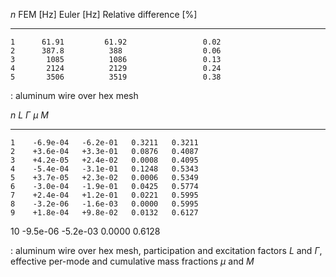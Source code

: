    $n$   FEM \[Hz\]   Euler \[Hz\]   Relative difference \[%\]
  ----- ------------ -------------- ---------------------------
    1      61.91         61.92                 0.02
    2      387.8          388                  0.06
    3       1085          1086                 0.13
    4       2124          2129                 0.24
    5       3506          3519                 0.38

  : aluminum wire over hex mesh

   $n$     $L$      $\Gamma$   $\mu$     $M$
  ----- ---------- ---------- -------- --------
    1    -6.9e-04   -6.2e-01   0.3211   0.3211
    2    +3.6e-04   +3.3e-01   0.0876   0.4087
    3    +4.2e-05   +2.4e-02   0.0008   0.4095
    4    -5.4e-04   -3.1e-01   0.1248   0.5343
    5    +3.7e-05   +2.3e-02   0.0006   0.5349
    6    -3.0e-04   -1.9e-01   0.0425   0.5774
    7    +2.4e-04   +1.2e-01   0.0221   0.5995
    8    -3.2e-06   -1.6e-03   0.0000   0.5995
    9    +1.8e-04   +9.8e-02   0.0132   0.6127
   10    -9.5e-06   -5.2e-03   0.0000   0.6128

  : aluminum wire over hex mesh, participation and excitation factors
  $L$ and $\Gamma$, effective per-mode and cumulative mass fractions
  $\mu$ and $M$
